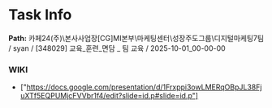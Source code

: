 # Task Info

**Path:** 카페24(주)\본사사업장\[CG]MI본부\마케팅센터\성장주도그룹\디지털마케팅7팀 / syan / [348029] 교육_훈련_면담 _ 팀 교육 / 2025-10-01_00-00-00

### WIKI
- ["https://docs.google.com/presentation/d/1Frxppi3owLMERqOBpJL38FjuXTf5EQPUMjcFVVbr1f4/edit?slide=id.p#slide=id.p"]

